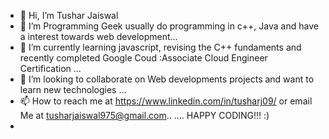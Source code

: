 - 👋 Hi, I’m Tushar Jaiswal 
- 👀 I’m Programming Geek usually do programming in c++, Java and have a interest towards web development...
- 🌱 I’m currently learning javascript, revising the C++ fundaments and recently completed Google Coud :Associate Cloud Engineer Certification ...
- 💞️ I’m looking to collaborate on Web developments projects and want to learn new technologies ...
- 📫 How to reach me  at https://www.linkedin.com/in/tusharj09/ or email Me at tusharjaiswal975@gmail.com..    .... HAPPY CODING!!! :)
- 

<!---
Tusharj09/Tusharj09 is a ✨ special ✨ repository because its `README.md` (this file) appears on your GitHub profile.
You can click the Preview link to take a look at your changes.
--->
